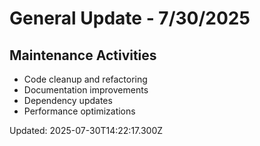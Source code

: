 # General Update - 7/30/2025

## Maintenance Activities

- Code cleanup and refactoring
- Documentation improvements
- Dependency updates
- Performance optimizations

Updated: 2025-07-30T14:22:17.300Z

